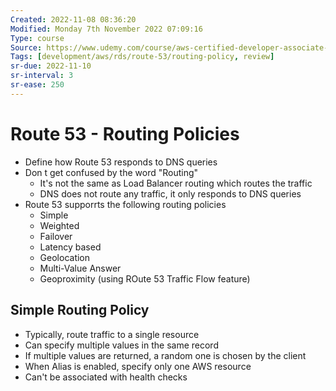 ```yaml
---
Created: 2022-11-08 08:36:20
Modified: Monday 7th November 2022 07:09:16
Type: course
Source: https://www.udemy.com/course/aws-certified-developer-associate-dva-c01/
Tags: [development/aws/rds/route-53/routing-policy, review]
sr-due: 2022-11-10
sr-interval: 3
sr-ease: 250
---
```


# Route 53 - Routing Policies

- Define how Route 53 responds to DNS queries
- Don t get confused by the word "Routing"
    - It's not the same as Load Balancer routing which routes the traffic
    - DNS does not route any traffic, it only responds to DNS queries
- Route 53 supporrts the following routing policies
    - Simple
    - Weighted
    - Failover
    - Latency based
    - Geolocation
    - Multi-Value Answer
    - Geoproximity (using ROute 53 Traffic Flow feature)

## Simple Routing Policy

- Typically, route traffic to a single resource
- Can specify multiple values in the same record
- If multiple values are returned, a random one is chosen by the client
- When Alias is enabled, specify only one AWS resource
- Can't be associated with health checks